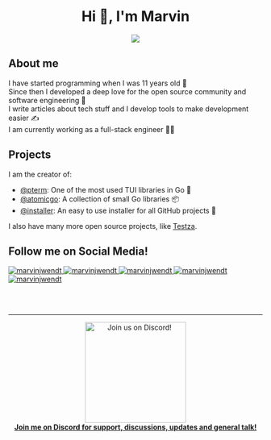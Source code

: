 <!--suppress ALL -->
<h1 align="center">Hi 👋, I'm Marvin</h1>
<p align="center">
    <a href="https://twitter.com/intent/follow?original_referer=https%3A%2F%2Fgithub.com%2FcodeSTACKr&screen_name=MarvinJWendt">
        <img src="https://img.shields.io/twitter/follow/MarvinJWendt?color=1DA1F2&logo=twitter&style=for-the-badge"/>
    </a>
</p>

## About me

I have started programming when I was 11 years old 👶  
Since then I developed a deep love for the open source community and software engineering 💙  
I write articles about tech stuff and I develop tools to make development easier ✍️  
I am currently working as a full-stack engineer 👨‍💻

## Projects

I am the creator of:
- [@pterm](https://github.com/pterm/pterm): One of the most used TUI libraries in Go 💙
- [@atomicgo](https://github.com/atomicgo): A collection of small Go libraries 📦
- [@installer](https://github.com/installer/instl): An easy to use installer for all GitHub projects 🔧

I also have many more open source projects, like [Testza](https://github.com/MarvinJWendt/testza).

## Follow me on Social Media!
<a href="https://twitter.com/MarvinJWendt" target="blank">
    <img src="https://img.shields.io/badge/Twitter-1DA1F2?style=for-the-badge&logo=twitter&logoColor=white" alt="marvinjwendt" />
</a>
<a href="https://www.linkedin.com/in/marvinjwendt/" target="blank">
    <img src="https://img.shields.io/badge/LinkedIn-0077B5?style=for-the-badge&logo=linkedin&logoColor=white" alt="marvinjwendt" />
</a>
<a href="https://blog.marvinjwendt.com/" target="blank">
    <img src="https://img.shields.io/badge/Medium-12100E?style=for-the-badge&logo=medium&logoColor=white" alt="marvinjwendt" />
</a>
<a href="https://instagram.com/MarvinJWendt" target="blank">
    <img src="https://img.shields.io/badge/Instagram-E4405F?style=for-the-badge&logo=instagram&logoColor=white" alt="marvinjwendt" />
</a>
<a href="https://stackoverflow.com/users/10588376/marvinjwendt" target="blank">
    <img src="https://img.shields.io/badge/Stack_Overflow-FE7A16?style=for-the-badge&logo=stack-overflow&logoColor=white" alt="marvinjwendt" />
</a>

<br><br>

---

<p align="center">
<a href="https://discord.gg/vE2dNkfAmF">
<img width="200" src="https://user-images.githubusercontent.com/31022056/158916278-4504b838-7ecb-4ab9-a900-7dc002aade78.png" alt="Join us on Discord!" />
<br/>
<b>Join me on Discord for support, discussions, updates and general talk!</b>
</a>
</p>


